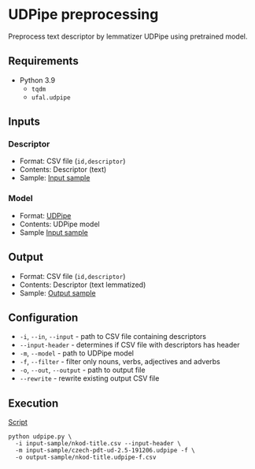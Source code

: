 # UDPipe preprocessing

Preprocess text descriptor by lemmatizer UDPipe using pretrained model.

## Requirements

- Python 3.9
    - `tqdm`
    - `ufal.udpipe`

## Inputs

### Descriptor

- Format: CSV file (`id,descriptor`)
- Contents: Descriptor (text)
- Sample: [Input sample](input-sample/nkod-title.csv)

### Model

- Format: [UDPipe](http://ufal.mff.cuni.cz/udpipe/1/models#universal_dependencies_25_models)
- Contents: UDPipe model
- Sample [Input sample](https://lindat.mff.cuni.cz/repository/xmlui/bitstream/handle/11234/1-3131/czech-pdt-ud-2.5-191206.udpipe?sequence=19&isAllowed=y)

## Output

- Format: CSV file (`id,descriptor`)
- Contents: Descriptor (text lemmatized)
- Sample: [Output sample](output-sample/nkod-title.udpipe-f.csv)

## Configuration

- `-i`, `--in`, `--input` - path to CSV file containing descriptors
- `--input-header` - determines if CSV file with descriptors has header
- `-m`, `--model` - path to UDPipe model
- `-f`, `--filter` - filter only nouns, verbs, adjectives and adverbs
- `-o`, `--out`, `--output` - path to output file
- `--rewrite` - rewrite existing output CSV file

## Execution

[Script](script)
```shell
python udpipe.py \
  -i input-sample/nkod-title.csv --input-header \
  -m input-sample/czech-pdt-ud-2.5-191206.udpipe -f \
  -o output-sample/nkod-title.udpipe-f.csv
```
